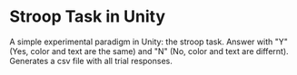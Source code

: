 # Stroop Task in Unity

A simple experimental paradigm in Unity: the stroop task. Answer with "Y" (Yes, color and text are the same) and "N" (No, color and text are differnt). Generates a csv file with all trial responses.
